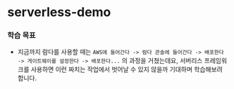 # serverless-demo

### 학습 목표

- 지금까지 람다를 사용할 때는 `AWS에 들어간다 -> 람다 콘솔에 들어간다 -> 배포한다 -> 게이트웨이를 설정한다 -> 배포한다...` 의 과정을 거쳤는데요,
  서버리스 프레임워크를 사용하면 이런 짜치는 작업에서 벗어날 수 있지 않을까 기대하며 학습해보려 합니다.
